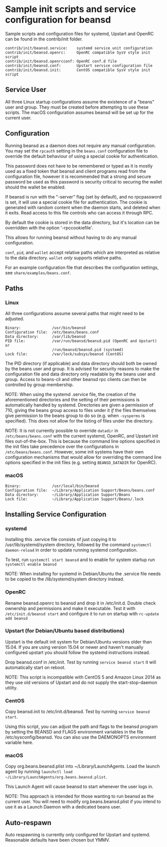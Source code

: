 Sample init scripts and service configuration for beansd
==========================================================

Sample scripts and configuration files for systemd, Upstart and OpenRC
can be found in the contrib/init folder.

    contrib/init/beansd.service:    systemd service unit configuration
    contrib/init/beansd.openrc:     OpenRC compatible SysV style init script
    contrib/init/beansd.openrcconf: OpenRC conf.d file
    contrib/init/beansd.conf:       Upstart service configuration file
    contrib/init/beansd.init:       CentOS compatible SysV style init script

Service User
---------------------------------

All three Linux startup configurations assume the existence of a "beans" user
and group.  They must be created before attempting to use these scripts.
The macOS configuration assumes beansd will be set up for the current user.

Configuration
---------------------------------

Running beansd as a daemon does not require any manual configuration. You may
set the `rpcauth` setting in the `beans.conf` configuration file to override
the default behaviour of using a special cookie for authentication.

This password does not have to be remembered or typed as it is mostly used
as a fixed token that beansd and client programs read from the configuration
file, however it is recommended that a strong and secure password be used
as this password is security critical to securing the wallet should the
wallet be enabled.

If beansd is run with the "-server" flag (set by default), and no rpcpassword is set,
it will use a special cookie file for authentication. The cookie is generated with random
content when the daemon starts, and deleted when it exits. Read access to this file
controls who can access it through RPC.

By default the cookie is stored in the data directory, but it's location can be overridden
with the option '-rpccookiefile'.

This allows for running beansd without having to do any manual configuration.

`conf`, `pid`, and `wallet` accept relative paths which are interpreted as
relative to the data directory. `wallet` *only* supports relative paths.

For an example configuration file that describes the configuration settings,
see `share/examples/beans.conf`.

Paths
---------------------------------

### Linux

All three configurations assume several paths that might need to be adjusted.

    Binary:              /usr/bin/beansd
    Configuration file:  /etc/beans/beans.conf
    Data directory:      /var/lib/beansd
    PID file:            /var/run/beansd/beansd.pid (OpenRC and Upstart) or
                         /run/beansd/beansd.pid (systemd)
    Lock file:           /var/lock/subsys/beansd (CentOS)

The PID directory (if applicable) and data directory should both be owned by the
beans user and group. It is advised for security reasons to make the
configuration file and data directory only readable by the beans user and
group. Access to beans-cli and other beansd rpc clients can then be
controlled by group membership.

NOTE: When using the systemd .service file, the creation of the aforementioned
directories and the setting of their permissions is automatically handled by
systemd. Directories are given a permission of 710, giving the beans group
access to files under it _if_ the files themselves give permission to the
beans group to do so (e.g. when `-sysperms` is specified). This does not allow
for the listing of files under the directory.

NOTE: It is not currently possible to override `datadir` in
`/etc/beans/beans.conf` with the current systemd, OpenRC, and Upstart init
files out-of-the-box. This is because the command line options specified in the
init files take precedence over the configurations in
`/etc/beans/beans.conf`. However, some init systems have their own
configuration mechanisms that would allow for overriding the command line
options specified in the init files (e.g. setting `BEANSD_DATADIR` for
OpenRC).

### macOS

    Binary:              /usr/local/bin/beansd
    Configuration file:  ~/Library/Application Support/Beans/beans.conf
    Data directory:      ~/Library/Application Support/Beans
    Lock file:           ~/Library/Application Support/Beans/.lock

Installing Service Configuration
-----------------------------------

### systemd

Installing this .service file consists of just copying it to
/usr/lib/systemd/system directory, followed by the command
`systemctl daemon-reload` in order to update running systemd configuration.

To test, run `systemctl start beansd` and to enable for system startup run
`systemctl enable beansd`

NOTE: When installing for systemd in Debian/Ubuntu the .service file needs to be copied to the /lib/systemd/system directory instead.

### OpenRC

Rename beansd.openrc to beansd and drop it in /etc/init.d.  Double
check ownership and permissions and make it executable.  Test it with
`/etc/init.d/beansd start` and configure it to run on startup with
`rc-update add beansd`

### Upstart (for Debian/Ubuntu based distributions)

Upstart is the default init system for Debian/Ubuntu versions older than 15.04. If you are using version 15.04 or newer and haven't manually configured upstart you should follow the systemd instructions instead.

Drop beansd.conf in /etc/init.  Test by running `service beansd start`
it will automatically start on reboot.

NOTE: This script is incompatible with CentOS 5 and Amazon Linux 2014 as they
use old versions of Upstart and do not supply the start-stop-daemon utility.

### CentOS

Copy beansd.init to /etc/init.d/beansd. Test by running `service beansd start`.

Using this script, you can adjust the path and flags to the beansd program by
setting the BEANSD and FLAGS environment variables in the file
/etc/sysconfig/beansd. You can also use the DAEMONOPTS environment variable here.

### macOS

Copy org.beans.beansd.plist into ~/Library/LaunchAgents. Load the launch agent by
running `launchctl load ~/Library/LaunchAgents/org.beans.beansd.plist`.

This Launch Agent will cause beansd to start whenever the user logs in.

NOTE: This approach is intended for those wanting to run beansd as the current user.
You will need to modify org.beans.beansd.plist if you intend to use it as a
Launch Daemon with a dedicated beans user.

Auto-respawn
-----------------------------------

Auto respawning is currently only configured for Upstart and systemd.
Reasonable defaults have been chosen but YMMV.
